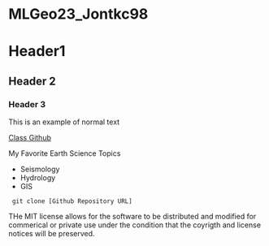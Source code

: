 # MLGeo23_Jontkc98
# Header1
## Header 2
### Header 3

This is an example of normal text

[Class Github](https://github.com/UW-ESS-DS/MLGeo-Autumn22)

My Favorite Earth Science Topics
- Seismology
- Hydrology
- GIS

``` git clone [Github Repository URL]```

THe MIT license allows for the software to be distributed and modified for commerical or private use under the condition that the coyrigth and license notices will be preserved.